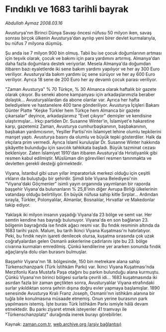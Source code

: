 # Fındıklı ve 1683 tarihli bayrak

*Abdullah Aymaz 2008.03.16*

<tr><td class="metin" colspan="2" style="padding-top: 20px; padding-left: 5px; padding-right: 10px;">Avusturya'nın Birinci Dünya Savaşı öncesi nüfusu 50 milyon iken, savaş sonrası birçok ülkenin Avusturya'dan ayrılıp yeni birer devlet kurmalarıyla, bu nüfus 7 milyona düşmüş.</td></tr><tr><td class="metin" colspan="2" style="padding-top: 20px; padding-left: 5px; padding-right: 10px;"><p>Şu anda ise 7 milyon 900 bin olmuş. Tabii bu ise çocuk doğumlarının artması için teşvik olarak, çocuk ve bakımı için para yardımını artırmış. Almanya'dan daha fazla doğumlara destek veriyorlar. Mesela Almanya'da doğumdan itibaren bazı eyaletlerde iki sene bakım yardımı yapılıyor ve her ay 300 Euro veriliyor. Avusturya'da bakım yardımı üç sene sürüyor ve her ay 600 Euro veriliyor. Ayrıca 18 sene de 200 Euro her ay devamlı çocuk parası veriliyor.
<p> "Zaman Avusturya" % 70 Türkçe, % 30 Almanca olarak haftalık bir gazete olarak çıkıyor. Bu seneki abone kampanyası için arkadaşlarımızla beraber dolaştık... Avusturyalılardan da abone olanlar var. Ayrıca her hafta belediyelere ve hastanelere 400 tane gönderiliyor. Avusturya İçişleri Bakanı Günter Platte "Keşke Türkler hem Türkçe hem Almanca bir gazete çıkarsalar" deyince, arkadaşlarımız "Evet çıkıyor" demişler ve kendisine ulaştırmışlar... Irkçı partiden Dr. Susanne Winter'in, İslamiyet'e hakaretine karşı, gazetemiz Zaman, Avusturya cumhurbaşkanının, başbakanının, başbakan yardımcısının, Yeşiller Partisi'nin İslamiyet lehine olumlu tepkilerini manşet yaptı. Avusturya basını da olumlu ve büyük tepki gösterdiler. Halk da ırkçılara prim vermedi. Ayrıca İslamî kuruluşlar Dr. Susanne Winter hakkında şikâyette bulunduğu için savcılık tahkikata başladı. Büyük tazminat cezası bekleniyor. Zaten İslamiyet 1910'dan itibaren Avusturya'da Hıristiyanlık gibi resmen kabul edilmiştir. Müslüman din görevlileri resmen tanınmakta ve devletten gerekli desteği görmektedir.
<p> Viyana, İstanbul gibi uzun yıllar imparatorluk merkezi olduğu için çeşitli ırkların da buluştuğu bir şehirdir. Şimdi bile Viyana Belediyesi'nin "Viyana'daki Göçmenler" isimli yayın organında yayımlanan bir raporda başşehir Viyana'da bulunanların % 25,8'inin diğer Avrupa Birliği ülkelerinin vatandaşı olduğu belirtiliyor. En büyük nüfusa sahip kitle Sırplar... Ardından sırayla, Türkler, Polonyalılar, Almanlar, Bosnalılar, Hırvatlar ve Makedonlar takip ediyor.
<p> Yaklaşık iki milyon insanın yaşadığı Viyana'da 23 bölge ve semt var. Her semtin kendine has bayrağı bulunuyor. Viyana'da en son bağlanan 23. bölgenin bayrağında ise fındık ağacı resmi var. Bu fındık resminin altında da 1683 tarihi yazılı. Malum, bu tarih İkinci Viyana Kuşatması'nı hatırlatıyor. Peki, bu fındık neyin işareti denilecek olursa, kuşatma sırasında çok uzak coğrafyalardan gelen Osmanlı askerlerine çadırlarını işte bu 23. bölge civarına kurmaları emredilmiş. Çünkü kendilerine yer ararken sonunda fındık ağaçlarıyla dolu olan burasını bulmuşlar. 
<p> Başşehir Viyana'nın 18. bölgesinde, 150 bin metrekare alana sahip Türkenschanzpark (Türk İstihkâm Parkı) var. İkinci Viyana Kuşatması'nda Merzifonlu Kara Mustafa Paşa otağını bu parkın bulunduğu alana kurmuştu. Çünkü Viyana'nın birinci bölgesi surlarla çevrili idi... 1683 kuşatmasında iki asırdan fazla bir zaman geçtikten sonra, Avusturyalılar Viyana etrafındaki surlar yıkıldıktan sonra şehrin dışına doğru evler yapmaya başlamışlar. 1890 senesinde Avusturya Kralı Franz Joseph, Osmanlı'nın istihkâm alanına bir tuğla bile konulmasına müsaade etmemiş. Onun yerine burasının park yapılmasını istemiş. İşte burası Türk İstihkâm Parkı ismiyle hâlâ devam etmektedir. Bu parkı ziyaret etmek isteyenler 41 tramvayı ile "Türkenschanzplatz" durağında inerek burayı görebilirler. <br/></p></p></p></p></p></td></tr>

Kaynak: [zaman.com.tr](http://zaman.com.tr/yazar.do?yazino=665134), [web.archive.org (arşiv bağlantısı)](http://web.archive.org/web/20080502173815/http://www.zaman.com.tr:80/yazar.do?yazino=665134)
